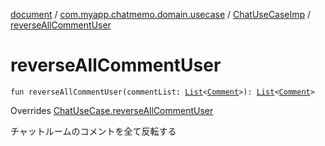 [document](../../index.md) / [com.myapp.chatmemo.domain.usecase](../index.md) / [ChatUseCaseImp](index.md) / [reverseAllCommentUser](./reverse-all-comment-user.md)

# reverseAllCommentUser

`fun reverseAllCommentUser(commentList: `[`List`](https://kotlinlang.org/api/latest/jvm/stdlib/kotlin.collections/-list/index.html)`<`[`Comment`](../../com.myapp.chatmemo.domain.model.value/-comment/index.md)`>): `[`List`](https://kotlinlang.org/api/latest/jvm/stdlib/kotlin.collections/-list/index.html)`<`[`Comment`](../../com.myapp.chatmemo.domain.model.value/-comment/index.md)`>`

Overrides [ChatUseCase.reverseAllCommentUser](../-chat-use-case/reverse-all-comment-user.md)

チャットルームのコメントを全て反転する

